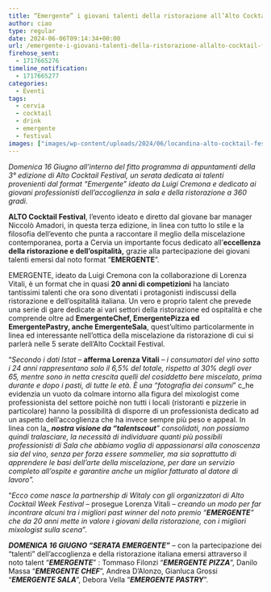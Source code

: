 ```yaml
---
title: “Emergente” i giovani talenti della ristorazione all’Alto Cocktail Festival di Cervia
author: ciao
type: regular
date: 2024-06-06T09:14:34+00:00
url: /emergente-i-giovani-talenti-della-ristorazione-allalto-cocktail-festival-di-cervia/
firehose_sent:
  - 1717665276
timeline_notification:
  - 1717665277
categories:
  - Eventi
tags:
  - cervia
  - cocktail
  - drink
  - emergente
  - festival
images: ["images/wp-content/uploads/2024/06/locandina-alto-cocktail-festival-cervia.webp"]
---
```

_Domenica 16 Giugno all’interno del fitto programma di appuntamenti della 3° edizione di Alto Cocktail Festival, un serata dedicata ai talenti provenienti dal format “Emergente” ideato da Luigi Cremona e dedicato ai giovani professionisti dell’accoglienza in sala e della ristorazione a 360 gradi._

**ALTO Cocktail Festival**, l’evento ideato e diretto dal giovane bar manager Niccolò Amadori, in questa terza edizione, in linea con tutto lo stile e la filosofia dell’evento che punta a raccontare il meglio della miscelazione contemporanea, porta a Cervia un importante focus dedicato all’**eccellenza della ristorazione e dell’ospitalità,** grazie alla partecipazione dei giovani talenti emersi dal noto format “**EMERGENTE**”.

EMERGENTE, ideato da Luigi Cremona con la collaborazione di Lorenza Vitali, è un format che in quasi **20 anni di competizioni** ha lanciato tantissimi talenti che ora sono diventati i protagonisti indiscussi della ristorazione e dell’ospitalità italiana. Un vero e proprio talent che prevede una serie di gare dedicate ai vari settori della ristorazione ed ospitalità e che comprende oltre ad **EmergenteChef, EmergentePizza ed EmergentePastry, anche EmergenteSala**, quest’ultimo particolarmente in linea ed interessante nell’ottica della miscelazione da ristorazione di cui si parlerà nelle 5 serate dell’Alto Cocktail Festival.

“_Secondo i dati Istat_ – **afferma Lorenza Vitali** &#8211; _i consumatori del vino sotto i 24 anni_ _rappresentano solo il 6,5% del totale, rispetto al 30% degli over 65, mentre sono in netta crescita quelli del cosiddetto bere miscelato, prima durante e dopo i pasti, di tutte le età. È una &#8220;fotografia dei consumi_&#8221; c_he evidenzia un vuoto da colmare intorno alla figura del mixologist come professionista del settore poichè non tutti i locali (ristoranti e pizzerie in particolare) hanno la possibilità di disporre di un professionista dedicato ad un aspetto dell’accoglienza che ha invece sempre più peso e appeal. In linea con la_ **_nostra visione da &#8220;talentscout_**_&#8221; consolidati, non possiamo quindi tralasciare, la necessità di individuare quanti più possibili professionisti di Sala che abbiamo voglia di appassionarsi alla conoscenza sia del vino, senza per forza essere sommelier, ma sia soprattutto di apprendere le basi dell&#8217;arte della miscelazione, per dare un servizio completo all&#8217;ospite e garantire anche un miglior fatturato al datore di lavoro&#8221;._

&#8220;_Ecco come nasce la partnership di Witaly con gli organizzatori di Alto Cocktail Week Festival_ &#8211; prosegue Lorenza Vitali &#8211; _creando un modo per far incontrare alcuni tra i migliori past winner del noto premio &#8220;**EMERGENTE**&#8221; che da 20 anni mette in valore i giovani della ristorazione, con i migliori mixologist sulla scena_”.

**_DOMENICA 16 GIUGNO “SERATA EMERGENTE”_** &#8211; con la partecipazione dei “talenti” dell’accoglienza e della ristorazione italiana emersi attraverso il noto talent “**_EMERGENTE_**” : Tommaso Filonzi “_**EMERGENTE PIZZA**_”, Danilo Massa “_**EMERGENTE CHEF**_”, Andrea D’Alonzo, Gianluca Grossi “_**EMERGENTE SALA**_”, Debora Vella “_**EMERGENTE PASTRY**_”.